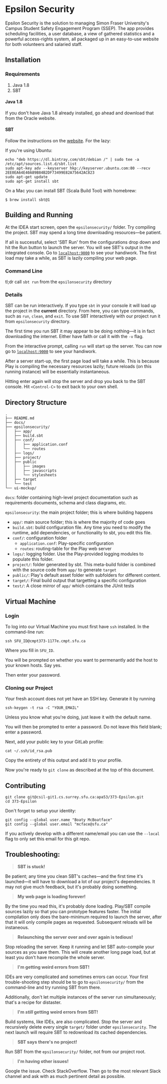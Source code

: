 # Epsilon Security

Epsilon Security is the solution to managing Simon Fraser University's Campus Student Safety Engagement Program (SSEP). 
The app provides scheduling facilities, a user database, a view of gathered statistics and a powerful access-rights system, all packaged up in an easy-to-use website for both volunteers and salaried staff. 


## Installation

### Requirements

  1. Java 1.8
  2. SBT

#### Java 1.8

If you don't have Java 1.8 already installed, go ahead and download that from the Oracle website. 

#### SBT

Follow the instructions on the [website](http://www.scala-sbt.org/download.html). For the lazy:

If you're using Ubuntu:

    echo "deb https://dl.bintray.com/sbt/debian /" | sudo tee -a /etc/apt/sources.list.d/sbt.list
    sudo apt-key adv --keyserver hkp://keyserver.ubuntu.com:80 --recv 2EE0EA64E40A89B84B2DF73499E82A75642AC823
    sudo apt-get update
    sudo apt-get install sbt

On a Mac you can install SBT (Scala Build Tool) with homebrew:

```
$ brew install sbt@1
```

## Building and Running

At the IDEA start screen, open the `epsilonsecurity/` folder. Try compiling the project. SBT may spend a long time downloading resources—be patient.

If all is successful, select 'SBT Run' from the configurations drop down and hit the Run button to launch the server. You will see SBT's output in the integrated console. Go to [`localhost:9000`](localhost:9000) to see your handiwork. The first load may take a while, as SBT is lazily compiling your web page. 

### Command Line

tl;dr call `sbt run` from the `epsilonsecurity` directory

### Details

SBT can be run interactively. If you type `sbt` in your console it will load up the project in the **current** directory. From here, you can type commands, such as `run`, `clean`, and `exit`. To use SBT interactively with our project run it from `epsilonsecurity` directory.

The first time you run SBT it may appear to be doing nothing—it is in fact downloading the internet. Either have faith or call it with the `-v` flag. 

From the interactive prompt, calling `run` will start up the server. You can now go to [`localhost:9000`](localhost:9000) to see your handiwork. 

After a server start-up, the first page load will take a while. This is because Play is compiling the necessary resources lazily; future reloads (on this running instance) will be essentially instantaneous. 

Hitting enter again will stop the server and drop you back to the SBT console. Hit `<Control-C>` to exit back to your own shell.  

## Directory Structure

```
.
├── README.md
├── docs/
├── epsilonsecurity/
│   ├── app/
│   ├── build.sbt
│   ├── conf/
│   │   ├── application.conf
│   │   └── routes
│   ├── logs/
│   ├── project/
│   ├── public
│   │   ├── images
│   │   ├── javascripts
│   │   └── stylesheets
│   ├── target
│   └── test
└── ui-mockup/
```

`docs`: folder containing high-level project documentation such as requirements documents, schema and class diagrams, etc. 

`epsilonsecurity`: the main project folder; this is where building happens

  - `app/`: main source folder; this is where the majority of code goes
  - `build.sbt`: build configuration file. Any time you need to modify the runtime, add dependencies, or functionality to sbt, you edit this file.
  - `conf/`: configuration folder
    - `application.conf`: Play-specific configuration
    - `routes`: routing-table for the Play web server
  - `logs/`: logging folder. Use the Play-provided logging modules to populate this folder. 
  - `project/`: folder generated by sbt. This meta-build folder is combined with the source code from `app/` to generate `target`
  - `public/`: Play's default asset folder with subfolders for different content. 
  - `target/`: Final build output that targetting a specific configuration
  - `test/`: A close mirror of `app/` which contains the JUnit tests

## Virtual Machine

### Login

To log into our Virtual Machine you must first have `ssh` installed. In the command-line run:

```
ssh SFU_ID@cmpt373-1177e.cmpt.sfu.ca
```

Where you fill in `SFU_ID`. 

You will be prompted on whether you want to permenantly add the host to your known hosts. Say yes. 

Then enter your password. 

### Cloning our Project

Your fresh account does not yet have an SSH key. Generate it by running

```
ssh-keygen -t rsa -C "YOUR_EMAIL"
```
Unless you know what you're doing, just leave it with the default name. 

You will then be prompted to enter a password. Do not leave this field blank; enter a password. 

Next, add your public key to your GitLab profile:

```
cat ~/.ssh/id_rsa.pub
```

Copy the entirety of this output and add it to your profile. 

Now you're ready to `git clone` as described at the top of this document. 

## Contributing

```
git clone git@csil-git1.cs.surrey.sfu.ca:apa53/373-Epsilon.git
cd 373-Epsilon
```

Don't forget to setup your identity:

```
git config --global user.name "Boaty McBoatface"
git config --global user.email "mcface@sfu.ca"
```

If you actively develop with a different name/email you can use the `--local` flag to only set this email for this git repo.


## Troubleshooting:

> **SBT is stuck!**

Be patient; any time you clean SBT's caches—and the first time it's launched—it will have to download a lot of our project's dependencies. It may not give much feedback, but it's probably doing something. 

> **My web page is loading forever!**

By the time you read this, it's probably done loading. Play/SBT compile sources lazily so that you can prototype features faster. The initial compilation only does the bare-minimum required to launch the server, after that it will only compile pages as requested. Subsequent reloads will be instaneous. 

> **Relaunching the server over and over again is tedious!**

Stop reloading the server. Keep it running and let SBT auto-compile your sources as you save them. This will create another long page load, but at least you don't have recompile the whole server. 

> **I'm getting weird errors from SBT!**

IDEs are very complicated and sometimes errors can occur. Your first trouble-shooting step should be to go to `epsilonsecurity/` from the command-line and try running SBT from there. 

Additionally, don't let multiple instances of the server run simultaneously; that's a recipe for distaster. 

> **I'm _still_ getting weird errors from SBT!**

Build systems, like IDEs, are also complicated. Stop the server and recursively delete every single `target/` folder under `epsilonsecurity`. The next launch will require SBT to redownload its cached dependencies. 

> **SBT says there's no project!**

Run SBT from the `epsilonsecurity/` folder, not from our project root. 

> **I'm having other issues!**

Google the issue. Check StackOverflow. Then go to the most relevant Slack channel and ask with as much pertinent detail as possible. 

